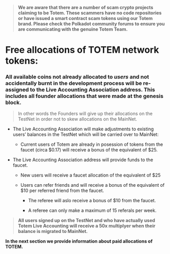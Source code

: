 > **We are aware that there are a number of scam crypto projects claiming to be Totem. These scammers have no code repositories or have issued a smart contract scam tokens using our Totem brand. Please check the Polkadot community forums to ensure you are communicating with the genuine Totem Team.**

# Free allocations of TOTEM network tokens:

### All available coins not already allocated to _users_ and not accidentally burnt in the development process will be re-assigned to the Live Accounting Association address. This includes all founder allocations that were made at the genesis block. 

> In other words the Founders will give up their allocations on the TestNet in order not to skew allocations on the MainNet.

* The Live Accounting Association will make adjustments to existing users’ balances in the TestNet which will be carried over to MainNet:

    * Current users of Totem are already in posession of tokens from the faucet (circa $0.17) will receive a bonus of the equivalent of $25.

* The Live Accounting Association address will provide funds to the faucet.

    * New users will receive a faucet allocation of the equivalent of $25

    * Users can refer friends and will receive a bonus of  the equivalent of $10 per referred friend from the faucet.

        * The referee will aslo receive a bonus of $10 from the faucet.

        * A referee can only make a maximum of 15 referals per week.

> **All users signed up on the TestNet and who have actually used Totem Live Accounting will receive a 50x multiplyer when their balance is migrated to MainNet.**

**In the next section we provide information about paid allocations of TOTEM.**